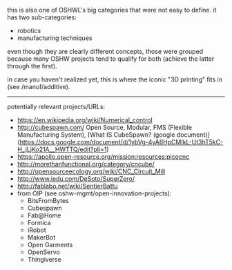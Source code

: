 this is also one of OSHWL's big categories that were not easy to define. it has two sub-categories:

- robotics
- manufacturing techniques

even though they are clearly different concepts, those were grouped because many OSHW projects tend to qualify for both (achieve the latter through the first).

in case you haven't realized yet, this is where the iconic "3D printing" fits in (see /manuf/additive). 

*******

potentially relevant projects/URLs:

- https://en.wikipedia.org/wiki/Numerical_control
- http://cubespawn.com/   Open Source, Modular, FMS (Flexible Manufacturing System), [What IS CubeSpawn? (google document)] (https://docs.google.com/document/d/1ybVg-4yA6HpCMIkL-Ut3hT5kC-H_jLjKo21A__HWTTQ/edit?pli=1)
- https://apollo.open-resource.org/mission:resources:picocnc
- http://morethanfunctional.org/category/cncube/
- http://opensourceecology.org/wiki/CNC_Circuit_Mill
- http://www.iedu.com/DeSoto/SuperZero/
- http://fablabo.net/wiki/SentierBattu
- from OIP (see oshw-mgmt/open-innovation-projects):
	- BitsFromBytes
	- Cubespawn
	- Fab@Home
	- Formica
	- iRobot
	- MakerBot
	- Open Garments
	- OpenServo
	- Thingiverse
